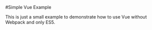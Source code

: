 #Simple Vue Example

This is just a small example to demonstrate how to use Vue
without Webpack and only ES5.